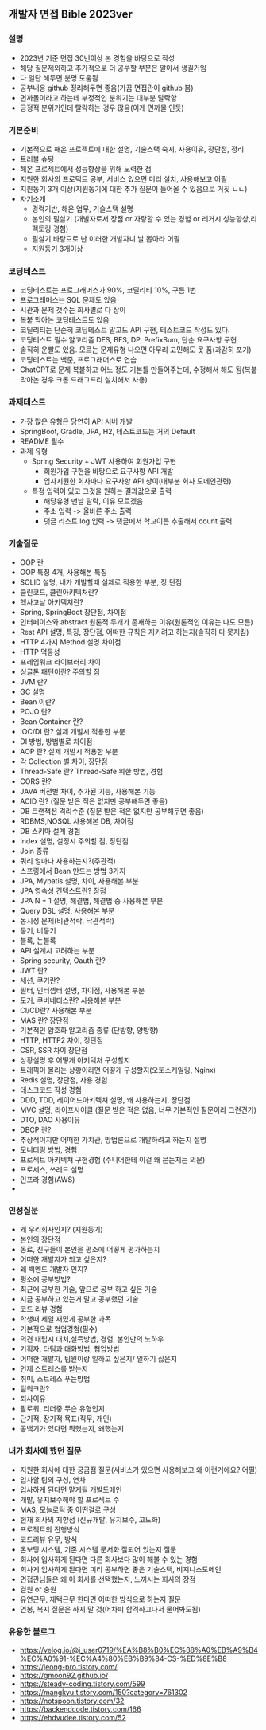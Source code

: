 ## 개발자 면접 Bible 2023ver

### 설명
- 2023년 기준 면접 30번이상 본 경험을 바탕으로 작성
- 해당 질문제외하고 추가적으로 더 공부할 부분은 알아서 생길거임
- 다 일단 해두면 분명 도움됨
- 공부내용 github 정리해두면 좋음(가끔 면접관이 github 봄)
- 면까몰이라고 하는데 부정적인 분위기는 대부분 탈락함
- 긍정적 분위기인데 탈락하는 경우 많음(이게 면까몰 인듯)

### 기본준비
- 기본적으로 해온 프로젝트에 대한 설명, 기술스택 숙지, 사용이유, 장단점, 정리
- 트러블 슈팅
- 해온 프로젝트에서 성능향상을 위해 노력한 점
- 지원한 회사의 프로덕트 공부, 서비스 있으면 미리 설치, 사용해보고 어필
- 지원동기 3개 이상(지원동기에 대한 추가 질문이 들어올 수 있음으로 거짓 ㄴㄴ)
- 자기소개
  - 경럭기반, 해온 업무, 기술스택 설명
  - 본인의 필살기 (개발자로서 장점 or 자랑할 수 있는 경험 or 레거시 성능향상,리펙토링 경험)
  - 필살기 바탕으로 난 이러한 개발자니 날 뽑아라 어필
  - 지원동기 3개이상

### 코딩테스트
- 코딩테스트는 프로그래머스가 90%, 코딜리티 10%, 구름 1번
- 프로그래머스는 SQL 문제도 있음
- 시관과 문제 갯수는 회사별로 다 상이
- 복붙 막아논 코딩테스트도 있음
- 코딜리티는 단순히 코딩테스트 말고도 API 구현, 테스트코드 작성도 있다.
- 코딩테스트 필수 알고리즘 DFS, BFS, DP, PrefixSum, 단순 요구사항 구현 
- 솔직히 운빨도 있음. 모르는 문제유형 나오면 아무리 고민해도 못 품(과감히 포기)
- 코딩테스트는 백준, 프로그래머스로 연습
- ChatGPT로 문제 복붙하고 어느 정도 기본틀 만들어주는데, 수정해서 해도 됨(복붙막아논 경우 크롬 드래그프리 설치해서 사용)

### 과제테스트
- 가장 많은 유형은 당연히 API 서버 개발
- SpringBoot, Gradle, JPA, H2, 테스트코드는 거의 Default
- README 필수
- 과제 유형
  - Spring Security + JWT 사용하여 회원가입 구현
    - 회원가입 구현을 바탕으로 요구사항 API 개발
    - 입사지원한 회사마다 요구사항 API 상이(대부분 회사 도메인관련)
  - 특정 입력이 있고 그것을 원하는 결과값으로 출력
    - 해당유형 맨날 탈락, 이유 모르겠음
    - 주소 입력 -> 올바른 주소 출력
    - 댓글 리스트 log 입력 -> 댓글에서 학교이름 추출해서 count 출력

### 기술질문
- OOP 란
- OOP 특징 4개, 사용해본 특징
- SOLID 설명, 내가 개발할때 실제로 적용한 부분, 장,단점
- 클린코드, 클린아키텍처란?
- 헥사고날 아키텍처란?
- Spring, SpringBoot 장단점, 차이점
- 인터페이스와 abstract 원론적 두개가 존재하는 이유(원론적인 이유는 나도 모름)
- Rest API 설명, 특징, 장단점, 어떠한 규칙은 지키려고 하는지(솔직히 다 못지킴)
- HTTP 4가지 Method 설명 차이점
- HTTP 멱등성
- 프레임워크 라이브러리 차이
- 싱글톤 패턴이란? 주의할 점
- JVM 란?
- GC 설명
- Bean 이란?
- POJO 란?
- Bean Container 란?
- IOC/DI 란? 실제 개발시 적용한 부분
- DI 방법, 방법별로 차이점
- AOP 란? 실제 개발시 적용한 부분
- 각 Collection 별 차이, 장단점
- Thread-Safe 란? Thread-Safe 위한 방법, 경험
- CORS 란?
- JAVA 버전별 차이, 추가된 기능, 사용해본 기능
- ACID 란? (질문 받은 적은 없지만 공부해두면 좋음)
- DB 트랜잭션 격리수준 (질문 받은 적은 없지만 공부해두면 좋음)
- RDBMS,NOSQL 사용해본 DB, 차이점
- DB 스키마 설계 경험
- Index 설명, 설정시 주의할 점, 장단점
- Join 종류
- 쿼리 얼마나 사용하는지?(주관적)
- 스프링에서 Bean 만드는 방법 3가지
- JPA, Mybatis 설명, 차이, 사용해본 부분
- JPA 영속성 컨텍스트란? 장점
- JPA N + 1 설명, 해결법, 해결법 중 사용해본 부분
- Query DSL 설명, 사용해본 부분
- 동시성 문제(비관적락, 낙관적락)
- 동기, 비동기
- 블록, 논블록
- API 설계시 고려하는 부분
- Spring security, Oauth 란?
- JWT 란?
- 세션, 쿠키란?
- 필터, 인터셉터 설명, 차이점, 사용해본 부분
- 도커, 쿠버네티스란? 사용해본 부분
- CI/CD란? 사용해본 부분
- MAS 란? 장단점
- 기본적인 암호화 알고리즘 종류 (단방향, 양방향)
- HTTP, HTTP2 차이, 장단점
- CSR, SSR 차이 장단점
- 상황설명 후 어떻게 아키텍처 구성할지
- 트래픽이 몰리는 상황이라면 어떻게 구성할지(오토스케일링, Nginx)
- Redis 설명, 장단점, 사용 경험
- 테스크코드 작성 경험
- DDD, TDD, 레이어드아키텍쳐 설명, 왜 사용하는지, 장단점
- MVC 설명, 라이프사이클 (질문 받은 적은 없음, 너무 기본적인 질문이라 그런건가)
- DTO, DAO 사용이유
- DBCP 란?
- 추상적이지만 어떠한 가치관, 방법론으로 개발하려고 하는지 설명
- 모니터링 방법, 경험
- 프로젝트 아키텍쳐 구현경험 (주니어한테 이걸 왜 묻는지는 의문)
- 프로세스, 쓰레드 설명
- 인프라 경험(AWS)
- 


### 인성질문
- 왜 우리회사인지? (지원동기) 
- 본인의 장단점
- 동료, 친구들이 본인을 평소에 어떻게 평가하는지
- 어떠한 개발자가 되고 싶은지?
- 왜 백엔드 개발자 인지?
- 평소에 공부방법?
- 최근에 공부한 기술, 앞으로 공부 하고 싶은 기술
- 지금 공부하고 있는거 말고 공부했던 기술
- 코드 리뷰 경험
- 학생때 제일 재밌게 공부한 과목
- 기본적으로 협업경험(필수)
- 의견 대립시 대처,설득방법, 경험, 본인만의 노하우
- 기획자, 타팀과 대화방법, 협업방법
- 어떠한 개발자, 팀원이랑 일하고 싶은지/ 일하기 싫은지
- 언제 스트레스를 받는지
- 취미, 스트레스 푸는방법
- 팀워크란?
- 퇴사이유
- 팔로워, 리더중 무슨 유형인지
- 단기적, 장기적 묙표(직무, 개인)
- 공백기가 있다면 뭐했는지, 왜했는지

### 내가 회사에 했던 질문
- 지원한 회사에 대한 궁금점 질문(서비스가 있으면 사용해보고 왜 이런거에요? 어필)
- 입사할 팀의 구성, 연차
- 입사하게 된다면 맡게될 개발도메인
- 개발, 유지보수해야 할 프로젝트 수
- MAS, 모놀로틱 중 어떤걸로 구성
- 현재 회사의 지향점 (신규개발, 유지보수, 고도화)
- 프로젝트의 진행방식
- 코드리뷰 유무, 방식
- 온보딩 시스템, 기존 시스템 문서화 잘되어 있는지 질문
- 회사에 입사하게 된다면 다른 회사보다 많이 해볼 수 있는 경험
- 회사게 입사하게 된다면 미리 공부하면 좋은 기술스택, 비지니스도메인
- 면접관님들은 왜 이 회사를 선택했는지, 느끼시는 회사의 장점
- 결원 or 충원
- 유연근무, 재택근무 한다면 어떠한 방식으로 하는지 질문
- 연봉, 복지 질문은 하지 말 것(어차피 합격하고나서 물어봐도됨)

### 유용한 블로그
- https://velog.io/@j_user0719/%EA%B8%B0%EC%88%A0%EB%A9%B4%EC%A0%91-%EC%A4%80%EB%B9%84-CS-%ED%8E%B8
- https://jeong-pro.tistory.com/
- https://gmoon92.github.io/
- https://steady-coding.tistory.com/599
- https://mangkyu.tistory.com/150?category=761302
- https://notspoon.tistory.com/32
- https://backendcode.tistory.com/166
- https://ehdvudee.tistory.com/52